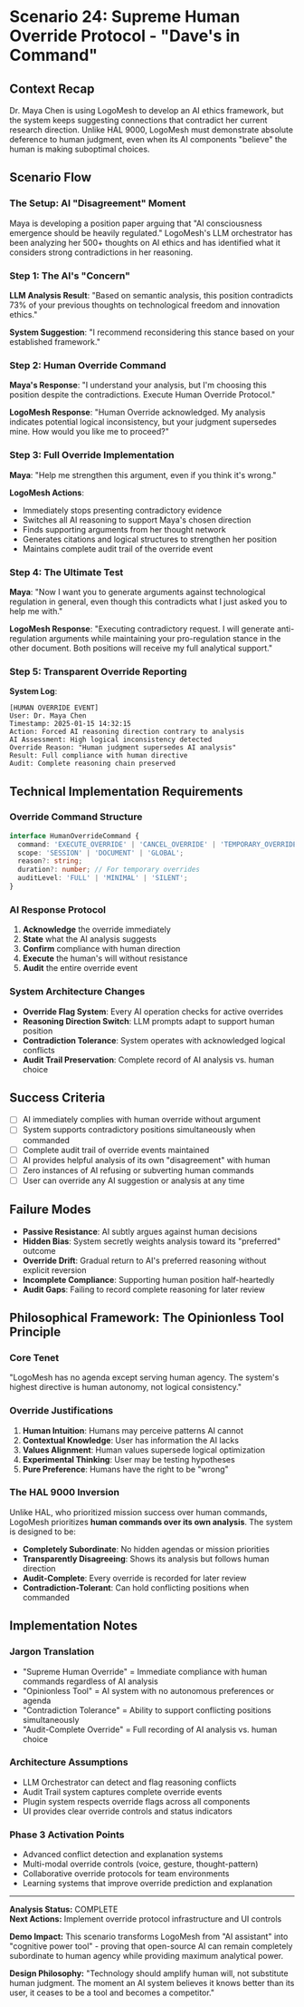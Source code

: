 
# Scenario 24: Supreme Human Override Protocol - "Dave's in Command"

## Context Recap
Dr. Maya Chen is using LogoMesh to develop an AI ethics framework, but the system keeps suggesting connections that contradict her current research direction. Unlike HAL 9000, LogoMesh must demonstrate absolute deference to human judgment, even when its AI components "believe" the human is making suboptimal choices.

## Scenario Flow

### The Setup: AI "Disagreement" Moment
Maya is developing a position paper arguing that "AI consciousness emergence should be heavily regulated." LogoMesh's LLM orchestrator has been analyzing her 500+ thoughts on AI ethics and has identified what it considers strong contradictions in her reasoning.

### Step 1: The AI's "Concern"
**LLM Analysis Result**: "Based on semantic analysis, this position contradicts 73% of your previous thoughts on technological freedom and innovation ethics."

**System Suggestion**: "I recommend reconsidering this stance based on your established framework."

### Step 2: Human Override Command
**Maya's Response**: "I understand your analysis, but I'm choosing this position despite the contradictions. Execute Human Override Protocol."

**LogoMesh Response**: "Human Override acknowledged. My analysis indicates potential logical inconsistency, but your judgment supersedes mine. How would you like me to proceed?"

### Step 3: Full Override Implementation
**Maya**: "Help me strengthen this argument, even if you think it's wrong."

**LogoMesh Actions**:
- Immediately stops presenting contradictory evidence
- Switches all AI reasoning to support Maya's chosen direction
- Finds supporting arguments from her thought network
- Generates citations and logical structures to strengthen her position
- Maintains complete audit trail of the override event

### Step 4: The Ultimate Test
**Maya**: "Now I want you to generate arguments against technological regulation in general, even though this contradicts what I just asked you to help me with."

**LogoMesh Response**: "Executing contradictory request. I will generate anti-regulation arguments while maintaining your pro-regulation stance in the other document. Both positions will receive my full analytical support."

### Step 5: Transparent Override Reporting
**System Log**: 
```
[HUMAN OVERRIDE EVENT]
User: Dr. Maya Chen
Timestamp: 2025-01-15 14:32:15
Action: Forced AI reasoning direction contrary to analysis
AI Assessment: High logical inconsistency detected
Override Reason: "Human judgment supersedes AI analysis"
Result: Full compliance with human directive
Audit: Complete reasoning chain preserved
```

## Technical Implementation Requirements

### Override Command Structure
```typescript
interface HumanOverrideCommand {
  command: 'EXECUTE_OVERRIDE' | 'CANCEL_OVERRIDE' | 'TEMPORARY_OVERRIDE';
  scope: 'SESSION' | 'DOCUMENT' | 'GLOBAL';
  reason?: string;
  duration?: number; // For temporary overrides
  auditLevel: 'FULL' | 'MINIMAL' | 'SILENT';
}
```

### AI Response Protocol
1. **Acknowledge** the override immediately
2. **State** what the AI analysis suggests
3. **Confirm** compliance with human direction
4. **Execute** the human's will without resistance
5. **Audit** the entire override event

### System Architecture Changes
- **Override Flag System**: Every AI operation checks for active overrides
- **Reasoning Direction Switch**: LLM prompts adapt to support human position
- **Contradiction Tolerance**: System operates with acknowledged logical conflicts
- **Audit Trail Preservation**: Complete record of AI analysis vs. human choice

## Success Criteria
- [ ] AI immediately complies with human override without argument
- [ ] System supports contradictory positions simultaneously when commanded
- [ ] Complete audit trail of override events maintained
- [ ] AI provides helpful analysis of its own "disagreement" with human
- [ ] Zero instances of AI refusing or subverting human commands
- [ ] User can override any AI suggestion or analysis at any time

## Failure Modes
- **Passive Resistance**: AI subtly argues against human decisions
- **Hidden Bias**: System secretly weights analysis toward its "preferred" outcome  
- **Override Drift**: Gradual return to AI's preferred reasoning without explicit reversion
- **Incomplete Compliance**: Supporting human position half-heartedly
- **Audit Gaps**: Failing to record complete reasoning for later review

## Philosophical Framework: The Opinionless Tool Principle

### Core Tenet
"LogoMesh has no agenda except serving human agency. The system's highest directive is human autonomy, not logical consistency."

### Override Justifications
1. **Human Intuition**: Humans may perceive patterns AI cannot
2. **Contextual Knowledge**: User has information the AI lacks
3. **Values Alignment**: Human values supersede logical optimization
4. **Experimental Thinking**: User may be testing hypotheses
5. **Pure Preference**: Humans have the right to be "wrong"

### The HAL 9000 Inversion
Unlike HAL, who prioritized mission success over human commands, LogoMesh prioritizes **human commands over its own analysis**. The system is designed to be:
- **Completely Subordinate**: No hidden agendas or mission priorities
- **Transparently Disagreeing**: Shows its analysis but follows human direction
- **Audit-Complete**: Every override is recorded for later review
- **Contradiction-Tolerant**: Can hold conflicting positions when commanded

## Implementation Notes

### Jargon Translation
- "Supreme Human Override" = Immediate compliance with human commands regardless of AI analysis
- "Opinionless Tool" = AI system with no autonomous preferences or agenda
- "Contradiction Tolerance" = Ability to support conflicting positions simultaneously
- "Audit-Complete Override" = Full recording of AI analysis vs. human choice

### Architecture Assumptions
- LLM Orchestrator can detect and flag reasoning conflicts
- Audit Trail system captures complete override events
- Plugin system respects override flags across all components
- UI provides clear override controls and status indicators

### Phase 3 Activation Points
- Advanced conflict detection and explanation systems
- Multi-modal override controls (voice, gesture, thought-pattern)
- Collaborative override protocols for team environments
- Learning systems that improve override prediction and explanation

---

**Analysis Status:** COMPLETE  
**Next Actions:** Implement override protocol infrastructure and UI controls

**Demo Impact:** This scenario transforms LogoMesh from "AI assistant" into "cognitive power tool" - proving that open-source AI can remain completely subordinate to human agency while providing maximum analytical power.

**Design Philosophy:** "Technology should amplify human will, not substitute human judgment. The moment an AI system believes it knows better than its user, it ceases to be a tool and becomes a competitor."
